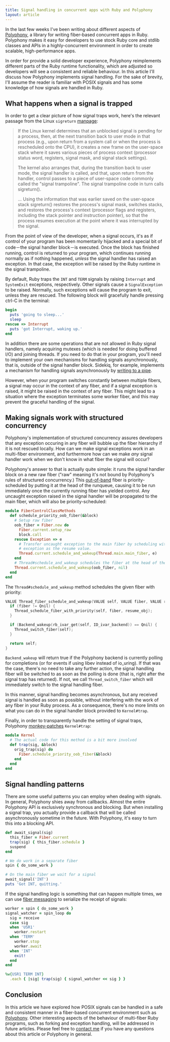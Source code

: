 ```yaml
---
title: Signal handling in concurrent apps with Ruby and Polyphony
layout: article
---
```


In the last few weeks I've been writing about different aspects of
[Polyphony](https://github.com/digital-fabric/polyphony), a library for writing
fiber-based concurrent apps in Ruby. Polyphony makes it easy for developers to
use stock Ruby core and stdlib classes and APIs in a highly-concurrent
environment in order to create scalable, high-performance apps.

In order for provide a solid developer experience, Polyphony reimplements
different parts of the Ruby runtime functionality, which are adjusted so
developers will see a consistent and reliable behaviour. In this article I'll
discuss how Polyphony implements signal handling. For the sake of brevity, I'll
assume the reader is familiar with POSIX signals and has some knowledge of how
signals are handled in Ruby.

## What happens when a signal is trapped

In order to get a clear picture of how signal traps work, here's the relevant
passage from the Linux `sigreturn` [manpage](https://www.man7.org/linux/man-pages/man2/sigreturn.2.html):

> If the Linux kernel determines that an unblocked signal is pending for a
> process, then, at the next transition back to user mode in that process (e.g.,
> upon return from a system call or when the process is rescheduled onto the
> CPU), it creates a new frame on the user-space stack where it saves various
> pieces of process context (processor status word, registers, signal mask, and
> signal stack settings).
> 
> The kernel also arranges that, during the transition back to user mode, the
> signal handler is called, and that, upon return from the handler, control
> passes to a piece of user-space code commonly called the "signal trampoline".
> The signal trampoline code in turn calls sigreturn().
>
> ... Using the information that was earlier saved on the user-space stack
> sigreturn() restores the process's signal mask, switches stacks, and restores
> the process's context (processor flags and registers, including the stack
> pointer and instruction pointer), so that the process resumes execution at the
> point where it was interrupted by the signal.

From the point of view of the developer, when a signal occurs, it's as if
control of your program has been momentarily hijacked and a special bit of
code－the signal handler block－is executed. Once the block has finished
running, control is returned to your program, which continues running normally
as if nothing happened, *unless* the signal handler has raised an exception. In
that case, the exception will be raised by the Ruby runtime in the signal
trampoline.

By default, Ruby traps the `INT` and `TERM` signals by raising `Interrupt` and
`SystemExit` exceptions, respectively. Other signals cause a `SignalException`
to be raised. Normally, such exceptions will cause the program to exit, unless
they are rescued. The following block will gracefully handle pressing ctrl-C in
the terminal:

```ruby
begin
  puts 'going to sleep...'
  sleep
rescue => Interrupt
  puts 'got Interrupt, waking up.'
end
```

In addition there are some operations that are not allowed in Ruby signal
handlers, namely acquiring mutexes (which is needed for doing buffered I/O) and
joining threads. If you need to do that in your program, you'll need to
implement your own mechanisms for handling signals asynchronously, that is,
outside of the signal handler block. Sidekiq, for example, implements a
mechanism for handling signals asynchronously by [writing to a
pipe](https://github.com/mperham/sidekiq/pull/761).

However, when your program switches constantly between multiple fibers, a signal
may occur in the context of any fiber, and if a signal exception is raised, it
might be raised in the context of any fiber. This might lead to a situation
where the exception terminates some worker fiber, and this may prevent the
graceful handling of the signal.

## Making signals work with structured concurrency

Polyphony's implementation of structured concurrency assures developers that any
exception occuring in any fiber will bubble up the fiber hierarchy if it is not
rescued locally. How can we make signal exceptions work in an multi-fiber
environment, and furthermore how can we make *any* signal handler work when we
don't know in what fiber the signal will occur?

Polyphony's answer to that is actually quite simple: it runs the signal handler
block on a new raw fiber ("raw" meaning it's not bound by Polyphony's rules of
structured concurrency.) This
[out-of-band](https://en.wikipedia.org/wiki/Out-of-band_data) fiber is
priority-scheduled by putting it at the head of the runqueue, causing it to be
run immediately once the currently running fiber has yielded control. Any
uncaught exception raised in the signal handler will be propagated to the main
fiber, which will also be priority-scheduled:

```ruby
module FiberControlClassMethods
  def schedule_priority_oob_fiber(&block)
    # Setup raw fiber
    oob_fiber = Fiber.new do
      Fiber.current.setup_raw
      block.call
    rescue Exception => e
      # Transfer uncaught exception to the main fiber by scheduling with the
      # exception as the resume value.
      Thread.current.schedule_and_wakeup(Thread.main.main_fiber, e)
    end
    # Thread#schedule_and_wakeup schedules the fiber at the head of the runqueue.
    Thread.current.schedule_and_wakeup(oob_fiber, nil)
  end
end
```

The `Thread#schedule_and_wakeup` method schedules the given fiber with priority:

```c
VALUE Thread_fiber_schedule_and_wakeup(VALUE self, VALUE fiber, VALUE resume_obj) {
  if (fiber != Qnil) {
    Thread_schedule_fiber_with_priority(self, fiber, resume_obj);
  }

  if (Backend_wakeup(rb_ivar_get(self, ID_ivar_backend)) == Qnil) {
    Thread_switch_fiber(self);
  }

  return self;
}
```

`Backend_wakeup` will return true if the Polyphony backend is currently polling
for completions (or for events if using libev instead of io_uring). If that was
the case, there's no need to take any further action, the signal handling fiber
will be switched to as soon as the polling is done (that is, right after the
signal trap has returned). If not, we call `Thread_switch_fiber` which will
immediately switch to the signal handling fiber.

In this manner, signal handling becomes asynchronous, but any received signal is
handled as soon as possible, without interfering with the work of any fiber in
your Ruby process. As a consequence, there's no more limits on what you can do
in the signal handler block provided to `Kernel#trap`.

Finally, in order to transparently handle the setting of signal traps, Polyphony
[monkey-patches](/articles/2021-11-04-monkey-patching) `Kernel#trap`:

```ruby
module Kernel
  # The actual code for this method is a bit more involved
  def trap(sig, &block)
    orig_trap(sig) do
      Fiber.schedule_priority_oob_fiber(&block)
    end
  end
end
```

## Signal handling patterns

There are some useful patterns you can employ when dealing with signals. In
general, Polyphony shies away from callbacks. Almost the entire Polyphony API is
exclusively synchronous and blocking. But when installing a signal trap, you
actually provide a callback that will be called asynchronously sometime in the
future. With Polyphony, it's easy to turn this into a blocking API.

```ruby
def await_signal(sig)
  this_fiber = Fiber.current
  trap(sig) { this_fiber.schedule }
  suspend
end

# We do work in a separate fiber
spin { do_some_work }

# On the main fiber we wait for a signal
await_signal('INT')
puts 'Got INT, quitting.'
```

If the signal handling logic is something that can happen multiple times, we can
use [fiber
messaging](/articles/2021-11-13-real-world-polyphony-chat#fiber-messaging) to
serialize the receipt of signals:

```ruby
worker = spin { do_some_work }
signal_watcher = spin_loop do
  sig = receive
  case sig
  when 'USR1'
    worker.restart
  when 'TERM'
    worker.stop
    worker.await
  when 'INT'
    exit!
  end
end

%w{USR1 TERM INT}
  .each { |sig| trap(sig) { signal_watcher << sig } }
```

## Conclusion

In this article we have explored how POSIX signals can be handled in a safe and
consistent manner in a fiber-based concurrent environment such as
[Polyphony](https://github.com/digital-fabric/polyphony). Other interesting
aspects of the behaviour of multi-fiber Ruby programs, such as forking and
exception handling, will be addressed in future articles. Please feel free to
[contact me](https://noteflakes.com/about#contact) if you have any questions
about this article or Polyphony in general.
